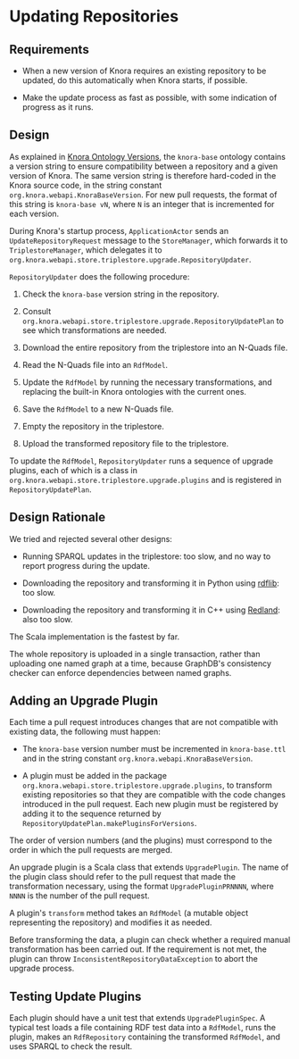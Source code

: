 <!---
Copyright © 2015-2021 the contributors (see Contributors.md).

This file is part of DSP — DaSCH Service Platform.

DSP is free software: you can redistribute it and/or modify
it under the terms of the GNU Affero General Public License as published
by the Free Software Foundation, either version 3 of the License, or
(at your option) any later version.

DSP is distributed in the hope that it will be useful,
but WITHOUT ANY WARRANTY; without even the implied warranty of
MERCHANTABILITY or FITNESS FOR A PARTICULAR PURPOSE.  See the
GNU Affero General Public License for more details.

You should have received a copy of the GNU Affero General Public
License along with DSP. If not, see <http://www.gnu.org/licenses/>.
-->

# Updating Repositories

## Requirements

- When a new version of Knora requires an existing repository to be updated,
  do this automatically when Knora starts, if possible.
  
- Make the update process as fast as possible, with some indication of progress
  as it runs.

## Design

As explained in
[Knora Ontology Versions](../../02-knora-ontologies/knora-base.md#knora-ontology-versions),
the `knora-base` ontology contains a version string to ensure compatibility
between a repository and a given version of Knora. The same version string
is therefore hard-coded in the Knora source code, in the string constant
`org.knora.webapi.KnoraBaseVersion`. For new pull requests, the format of this string
is `knora-base vN`, where `N` is an integer that is incremented for
each version.

During Knora's startup process, `ApplicationActor` sends an `UpdateRepositoryRequest`
message to the `StoreManager`, which forwards it to `TriplestoreManager`, which delegates
it to `org.knora.webapi.store.triplestore.upgrade.RepositoryUpdater`.

`RepositoryUpdater` does the following procedure:

1. Check the `knora-base` version string in the repository.

2. Consult `org.knora.webapi.store.triplestore.upgrade.RepositoryUpdatePlan` to see which
   transformations are needed.

3. Download the entire repository from the triplestore into an N-Quads file.

4. Read the N-Quads file into an `RdfModel`.

5. Update the `RdfModel` by running the necessary transformations, and replacing the
   built-in Knora ontologies with the current ones.

6. Save the `RdfModel` to a new N-Quads file.

7. Empty the repository in the triplestore.

8. Upload the transformed repository file to the triplestore.

To update the `RdfModel`, `RepositoryUpdater` runs a sequence of upgrade plugins, each of which
is a class in `org.knora.webapi.store.triplestore.upgrade.plugins` and is registered
in `RepositoryUpdatePlan`.

## Design Rationale

We tried and rejected several other designs:

- Running SPARQL updates in the triplestore: too slow, and no way to report
  progress during the update.
  
- Downloading the repository and transforming it in Python using
  [rdflib](https://rdflib.readthedocs.io/en/stable/): too slow.
  
- Downloading the repository and transforming it in C++ using
  [Redland](http://librdf.org): also too slow.

The Scala implementation is the fastest by far.

The whole repository is uploaded in a single transaction, rather than uploading one named
graph at a time, because GraphDB's consistency checker can enforce dependencies between
named graphs.

## Adding an Upgrade Plugin

Each time a pull request introduces changes that are not compatible
with existing data, the following must happen:

- The `knora-base` version number must be incremented in `knora-base.ttl` and
  in the string constant `org.knora.webapi.KnoraBaseVersion`.
  
- A plugin must be added in the package `org.knora.webapi.store.triplestore.upgrade.plugins`,
  to transform existing repositories so that they are compatible with the code changes
  introduced in the pull request. Each new plugin must be registered
  by adding it to the sequence returned by `RepositoryUpdatePlan.makePluginsForVersions`.

The order of version numbers (and the plugins) must correspond to the order in which the
pull requests are merged.

An upgrade plugin is a Scala class that extends `UpgradePlugin`. The name of the plugin
class should refer to the pull request that made the transformation necessary,
using the format `UpgradePluginPRNNNN`, where `NNNN` is the number of the pull request.

A plugin's `transform` method takes an `RdfModel` (a mutable object representing
the repository) and modifies it as needed.

Before transforming the data, a plugin can check whether a required manual transformation
has been carried out. If the requirement is not met, the plugin can throw
`InconsistentRepositoryDataException` to abort the upgrade process.

## Testing Update Plugins

Each plugin should have a unit test that extends `UpgradePluginSpec`. A typical
test loads a file containing RDF test data into a `RdfModel`, runs the plugin,
makes an `RdfRepository` containing the transformed `RdfModel`, and uses
SPARQL to check the result.

